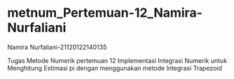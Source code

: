 # metnum_Pertemuan-12_Namira-Nurfaliani
Namira Nurfaliani-21120122140135

Tugas Metode Numerik pertemuan 12 Implementasi Integrasi Numerik untuk Menghitung Estimasi pi dengan menggunakan metode Integrasi Trapezoid
